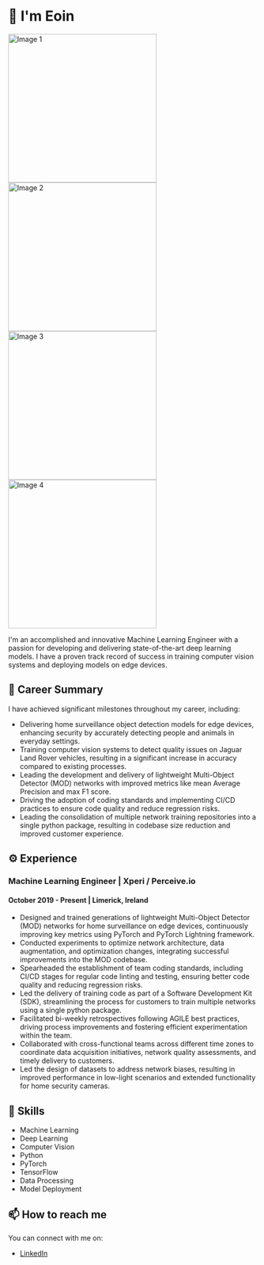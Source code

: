 # 👋 I'm Eoin

<div>
    <img src="GOPR0556.JPG" alt="Image 1" width="300" >
    <img src="GOPR0556.JPG" alt="Image 2" width="300">
</div>
<div>
    <img src="GOPR0556.JPG" alt="Image 3" width="300">
    <img src="GOPR0556.JPG" alt="Image 4" width="300">
</div>

I'm an accomplished and innovative Machine Learning Engineer with a passion for developing and delivering state-of-the-art deep learning models. I have a proven track record of success in training computer vision systems and deploying models on edge devices.

## 💼 Career Summary

I have achieved significant milestones throughout my career, including:

- Delivering home surveillance object detection models for edge devices, enhancing security by accurately detecting people and animals in everyday settings.
- Training computer vision systems to detect quality issues on Jaguar Land Rover vehicles, resulting in a significant increase in accuracy compared to existing processes.
- Leading the development and delivery of lightweight Multi-Object Detector (MOD) networks with improved metrics like mean Average Precision and max F1 score.
- Driving the adoption of coding standards and implementing CI/CD practices to ensure code quality and reduce regression risks.
- Leading the consolidation of multiple network training repositories into a single python package, resulting in codebase size reduction and improved customer experience.

## ⚙️ Experience

### Machine Learning Engineer | Xperi / Perceive.io
#### October 2019 - Present | Limerick, Ireland

- Designed and trained generations of lightweight Multi-Object Detector (MOD) networks for home surveillance on edge devices, continuously improving key metrics using PyTorch and PyTorch Lightning framework.
- Conducted experiments to optimize network architecture, data augmentation, and optimization changes, integrating successful improvements into the MOD codebase.
- Spearheaded the establishment of team coding standards, including CI/CD stages for regular code linting and testing, ensuring better code quality and reducing regression risks.
- Led the delivery of training code as part of a Software Development Kit (SDK), streamlining the process for customers to train multiple networks using a single python package.
- Facilitated bi-weekly retrospectives following AGILE best practices, driving process improvements and fostering efficient experimentation within the team.
- Collaborated with cross-functional teams across different time zones to coordinate data acquisition initiatives, network quality assessments, and timely delivery to customers.
- Led the design of datasets to address network biases, resulting in improved performance in low-light scenarios and extended functionality for home security cameras.

## 🌱 Skills

- Machine Learning
- Deep Learning
- Computer Vision
- Python
- PyTorch
- TensorFlow
- Data Processing
- Model Deployment

## 📫 How to reach me

You can connect with me on:

- [LinkedIn](https://www.linkedin.com/in/eoin-oconnell)
